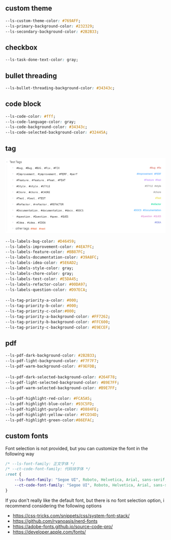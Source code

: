 ## custom theme

```css
--ls-custom-theme-color: #769AFF;
--ls-primary-background-color: #232329;
--ls-secondary-background-color: #2B2B33;
```

## checkbox

```css
--ls-task-done-text-color: gray;
```


## bullet threading

```css
--ls-bullet-threading-background-color: #34343c;
```

## code block
```css
--ls-code-color: #fff;
--ls-code-language-color: gray;
--ls-code-background-color: #34343c;
--ls-code-selected-background-color: #32445A;
```

## tag
![](assets/Pasted%20image%2020230117145915.png)
```css
--ls-labels-bug-color: #D46459;
--ls-labels-improvement-color: #4EA7FC;
--ls-labels-feature-color: #BB87FC;
--ls-labels-documentation-color: #39A8FC;
--ls-labels-idea-color: #5E6AD2;
--ls-labels-style-color: gray;
--ls-labels-chore-color: gray;
--ls-labels-test-color: #E5DA45;
--ls-labels-refactor-color: #00DA97;
--ls-labels-question-color: #D97ECA;

--ls-tag-priority-a-color: #000;
--ls-tag-priority-b-color: #000;
--ls-tag-priority-c-color:#000;
--ls-tag-priority-a-background-color: #FF7262;
--ls-tag-priority-b-background-color: #FFC600;
--ls-tag-priority-c-background-color: #E9ECEF;
```

## pdf

```css
--ls-pdf-dark-background-color: #2B2B33;
--ls-pdf-light-background-color: #F7F7F7;
--ls-pdf-warm-background-color: #F9EFDB;

--ls-pdf-dark-selected-background-color: #264F78;
--ls-pdf-light-selected-background-color: #B9E7FF;
--ls-pdf-warm-selected-background-color: #B9E7FF;

--ls-pdf-highlight-red-color: #FCA5A5;
--ls-pdf-highlight-blue-color: #93C5FD;
--ls-pdf-highlight-purple-color: #D884FE;
--ls-pdf-highlight-yellow-color: #FCD34D;
--ls-pdf-highlight-green-color:#86EFAC;
```

## custom fonts

Font selection is not provided, but you can customize the font in the following way

```css
/* --ls-font-family: 正文字体 */
/* --ct-code-font-family: 代码块字体 */
:root {
    --ls-font-family: "Segoe UI", Roboto, Helvetica, Arial, sans-serif, "Apple Color Emoji", "Segoe UI Emoji", "Segoe UI Symbol" !important;
    --ct-code-font-family: "Segoe UI", Roboto, Helvetica, Arial, sans-serif !important;
}
```
If you don't really like the default font, but there is no font selection option, i recommend considering the following options
- https://css-tricks.com/snippets/css/system-font-stack/ 
- https://github.com/ryanoasis/nerd-fonts
- https://adobe-fonts.github.io/source-code-pro/
- https://developer.apple.com/fonts/